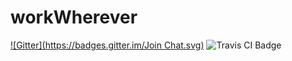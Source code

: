 workWherever
============
[![Gitter](https://badges.gitter.im/Join Chat.svg)](https://gitter.im/thewillhuang/workWherever?utm_source=badge&utm_medium=badge&utm_campaign=pr-badge&utm_content=badge)
<img src="https://travis-ci.org/thewillhuang/workWherever.svg" alt="Travis CI Badge"></img>
